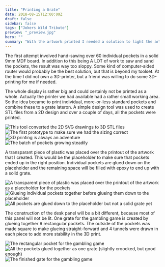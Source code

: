 ```yaml
---
title: "Printing a Grate"
date: 2018-08-15T12:00:00Z
draft: false
sidebar: false
tags: ["Jokers Wild Tribute"]
preview: "_preview.jpg"
hero: ""
summary: "With the artwork printed I needed a solution to light the artwork only in specific places"
---
```


The first attempt involved hand-sawing over 60 individual pockets in a solid 9mm MDF board. In addition to this being A LOT of work to saw and sand the pockets, the result was way too sloppy. Some kind of computer-aided router would probably be the best solution, but that is beyond my toolset. At the time I did not own a 3D-printer, but a friend was willing to do some 3D-printing for me if needed. 

The whole display is rather big and could certainly not be printed as a whole. Actually the printer we had available had a rather small working area. So the idea became to print individual, more-or-less standard pockets and combine these to a grate lateron.
A simple design tool was used to create STL files from a 2D design and over a couple of days, all the pockets were printed.

![This tool converted the 2D SVG drawings to 3D STL files](trellis-001.jpg)
![The first prototype to make sure we had the sizing correct](trellis-002.jpg)
![3D printing is always an adventure](trellis-003.jpg)
![The batch of pockets growing steadily](trellis-004.jpg)

A transparant piece of plastic was placed over the printout of the artwork that I created. This would be the placeholder to make sure that pockets ended up in the right position. Individual pockets are glued down on the placeholder and the remaining space will be filled with epoxy to end up with a solid grate.

![A transparent piece of plastic was placed over the printout of the artwork as a placeholder for the pockets](hud-001.jpg)
![Glueing individual pockets together before glueing them down to the placeholder](hud-002.jpg)
![All pockets are glued down to the placeholder but not a solid grate yet](hud-003.jpg)

The construction of the desk panel will be a bit different, because most of this panel will not be lit. One grate for the gambling game is created by glueing together 9 rectangular pockets. The outside of the pockets was made square to make glueing straight-forward and 4 tunnels were drawn in each piece to add more stability in the 3D print.

![The rectangular pocket for the gambling game](panel-001.jpg)
![All the pockets glued together as one grate (slightly croocked, but good enough)](panel-002.jpg)
![The finished gate for the gambling game](panel-003.jpg)
